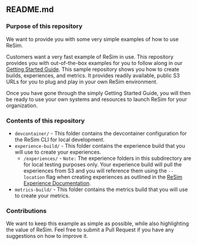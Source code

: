 ##  README.md

### Purpose of this repository

We want to provide you with some very simple examples of how to use ReSim. 

Customers want a very fast example of ReSim in use. This repository provides you with out-of-the-box examples for you to follow along in our [Getting Started Guide](https://docs.resim.ai/setup/). This sample repository shows you how to create builds, experiences, and metrics. It provides readily available, public S3 URLs for you to plug and play in your own ReSim environment.  

Once you have gone through the simply Getting Started Guide, you will then be ready to use your own systems and resources to launch ReSim for your organization. 

### Contents of this repository

- `devcontainer/` - This folder contains the devcontainer configuration for the ReSim CLI for local development.
- `experience-build/` - This folder contains the experience build that you will use to create your experiences.
  - `/experiences/` - `Note:` The experience folders in this subdirectory are for local testing purposes only. Your experience build will pull the experiences from S3 and you will reference them using the `--location` flag when creating experiences as outlined in the [ReSim Experience Documentation](https://docs.resim.ai/setup/adding-experiences/).
- `metrics-build/` - This folder contains the metrics build that you will use to create your metrics.

### Contributions

We want to keep this example as simple as possible, while also highlighting the value of ReSim. Feel free to submit a Pull Request if you have any suggestions on how to improve it.



